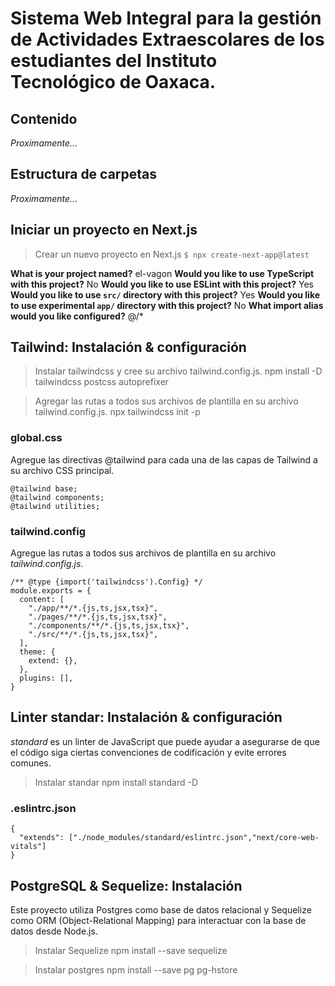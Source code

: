 # Sistema Web Integral para la gestión de Actividades Extraescolares de los estudiantes del Instituto Tecnológico de Oaxaca.

## Contenido
*Proximamente...*
## Estructura de carpetas
*Proximamente...*

## Iniciar un proyecto en Next.js
>Crear un nuevo proyecto en Next.js
`$ npx create-next-app@latest`

**What is your project named?** el-vagon
**Would you like to use TypeScript with this project?** No
**Would you like to use ESLint with this project?** Yes
**Would you like to use `src/` directory with this project?** Yes
**Would you like to use experimental `app/` directory with this project?**  No
**What import alias would you like configured?** @/*

## Tailwind: Instalación & configuración
>Instalar tailwindcss y cree su archivo tailwind.config.js.
    npm install -D tailwindcss postcss autoprefixer

>Agregar las rutas a todos sus archivos de plantilla en su archivo tailwind.config.js.
    npx tailwindcss init -p

### global.css
Agregue las directivas @tailwind para cada una de las capas de Tailwind a su archivo CSS principal.

    @tailwind base;
    @tailwind components;
    @tailwind utilities;


### tailwind.config
Agregue las rutas a todos sus archivos de plantilla en su archivo *tailwind.config.js*.

    /** @type {import('tailwindcss').Config} */
    module.exports = {
      content: [
        "./app/**/*.{js,ts,jsx,tsx}",
        "./pages/**/*.{js,ts,jsx,tsx}",
        "./components/**/*.{js,ts,jsx,tsx}",
        "./src/**/*.{js,ts,jsx,tsx}",
      ],
      theme: {
        extend: {},
      },
      plugins: [],
    }

## Linter standar: Instalación & configuración
*standard* es un linter de JavaScript que puede ayudar a asegurarse de que el código siga ciertas convenciones de codificación y evite errores comunes.
>Instalar standar
    npm install standard -D

### .eslintrc.json
    {
      "extends": ["./node_modules/standard/eslintrc.json","next/core-web-vitals"]
    }

## PostgreSQL & Sequelize: Instalación
Este proyecto utiliza Postgres como base de datos relacional y Sequelize como ORM (Object-Relational Mapping) para interactuar con la base de datos desde Node.js.
>Instalar Sequelize
    npm install --save sequelize

>Instalar postgres
    npm install --save pg pg-hstore